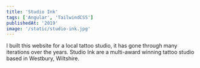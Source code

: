 ```yaml
---
title: 'Studio Ink'
tags: ['Angular', 'TailwindCSS']
publishedAt: '2019'
image: '/static/studio-ink.jpg'
---
```


I built this website for a local tattoo studio, it has gone through many iterations over the years.
Studio Ink are a multi-award winning tattoo studio based in Westbury, Wiltshire.